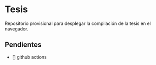 
# Tesis

Repositorio provisional para desplegar la compilación de la tesis en el navegador.

## Pendientes

- [] github actions 
